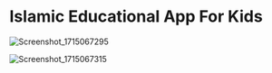 # Islamic Educational App For Kids

![Screenshot_1715067295](https://github.com/MuhammadAfzalSario/Islamic-Educational-App-For-Kids/assets/92421652/f1e1db4d-5b2d-4447-8ba3-bb08dc620c85)

![Screenshot_1715067315](https://github.com/MuhammadAfzalSario/Islamic-Educational-App-For-Kids/assets/92421652/4f414389-b05b-4327-b8f4-c8d55c793117)
